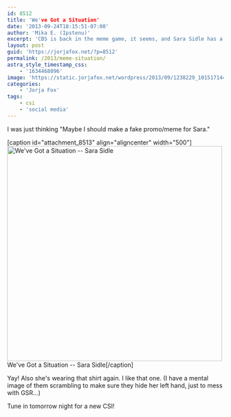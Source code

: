 ```yaml
---
id: 8512
title: 'We've Got a Situation'
date: '2013-09-24T18:15:51-07:00'
author: 'Mika E. (Ipstenu)'
excerpt: 'CBS is back in the meme game, it seems, and Sara Sidle has a situation tomorrow night!'
layout: post
guid: 'https://jorjafox.net/?p=8512'
permalink: /2013/meme-situation/
astra_style_timestamp_css:
    - '1634468096'
image: 'https://static.jorjafox.net/wordpress/2013/09/1238229_10151714451339527_1360158642_n.jpg'
categories:
    - 'Jorja Fox'
tags:
    - csi
    - 'social media'
---
```


I was just thinking "Maybe I should make a fake promo/meme for Sara."

[caption id="attachment_8513" align="aligncenter" width="500"]<img class="size-full wp-image-8513" alt="We've Got a Situation -- Sara Sidle" src="//static.jorjafox.net/wordpress/2013/09/1238229_10151714451339527_1360158642_n.jpg" width="500" height="500" /> We've Got a Situation -- Sara Sidle[/caption]

Yay! Also she's wearing that shirt again. I like that one. (I have a mental image of them scrambling to make sure they hide her left hand, just to mess with GSR...)

Tune in tomorrow night for a new CSI!
